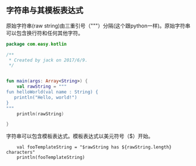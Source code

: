 ## 字符串与其模板表达式

原始字符串(raw string)由三重引号（"""）分隔(这个跟python一样)。原始字符串可以包含换行符和任何其他字符。

```kotlin
package com.easy.kotlin

/**
 * Created by jack on 2017/6/9.
 */


fun main(args: Array<String>) {
    val rawString = """
fun helloWorld(val name : String) {
   println("Hello, world!")
}
"""
    println(rawString)

}
```

字符串可以包含模板表达式。模板表达式以美元符号（$）开始。

```
    val fooTemplateString = "$rawString has ${rawString.length} characters"
    println(fooTemplateString)
```